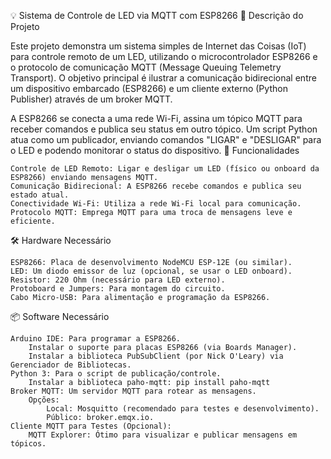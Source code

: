 💡 Sistema de Controle de LED via MQTT com ESP8266
📄 Descrição do Projeto

Este projeto demonstra um sistema simples de Internet das Coisas (IoT) para controle remoto de um LED, utilizando o microcontrolador ESP8266 e o protocolo de comunicação MQTT (Message Queuing Telemetry Transport). O objetivo principal é ilustrar a comunicação bidirecional entre um dispositivo embarcado (ESP8266) e um cliente externo (Python Publisher) através de um broker MQTT.

A ESP8266 se conecta a uma rede Wi-Fi, assina um tópico MQTT para receber comandos e publica seu status em outro tópico. Um script Python atua como um publicador, enviando comandos "LIGAR" e "DESLIGAR" para o LED e podendo monitorar o status do dispositivo.
🌟 Funcionalidades

    Controle de LED Remoto: Ligar e desligar um LED (físico ou onboard da ESP8266) enviando mensagens MQTT.
    Comunicação Bidirecional: A ESP8266 recebe comandos e publica seu estado atual.
    Conectividade Wi-Fi: Utiliza a rede Wi-Fi local para comunicação.
    Protocolo MQTT: Emprega MQTT para uma troca de mensagens leve e eficiente.

🛠️ Hardware Necessário

    ESP8266: Placa de desenvolvimento NodeMCU ESP-12E (ou similar).
    LED: Um diodo emissor de luz (opcional, se usar o LED onboard).
    Resistor: 220 Ohm (necessário para LED externo).
    Protoboard e Jumpers: Para montagem do circuito.
    Cabo Micro-USB: Para alimentação e programação da ESP8266.

📦 Software Necessário

    Arduino IDE: Para programar a ESP8266.
        Instalar o suporte para placas ESP8266 (via Boards Manager).
        Instalar a biblioteca PubSubClient (por Nick O'Leary) via Gerenciador de Bibliotecas.
    Python 3: Para o script de publicação/controle.
        Instalar a biblioteca paho-mqtt: pip install paho-mqtt
    Broker MQTT: Um servidor MQTT para rotear as mensagens.
        Opções:
            Local: Mosquitto (recomendado para testes e desenvolvimento).
            Público: broker.emqx.io.
    Cliente MQTT para Testes (Opcional):
        MQTT Explorer: Ótimo para visualizar e publicar mensagens em tópicos.
